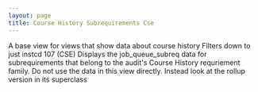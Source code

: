 ```yaml
---
layout: page
title: Course History Subrequirements Cse
---
```


A base view for views that show data about course history
Filters down to just instcd 107 (CSE)
Displays the job_queue_subreq data for subrequirements that belong to the audit's Course History requriement family.
Do not use the data in this view directly. Instead look at the rollup version in its superclass
